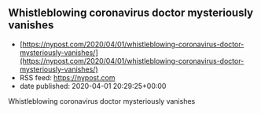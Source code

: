 ## Whistleblowing coronavirus doctor mysteriously vanishes
 - [https://nypost.com/2020/04/01/whistleblowing-coronavirus-doctor-mysteriously-vanishes/](https://nypost.com/2020/04/01/whistleblowing-coronavirus-doctor-mysteriously-vanishes/)
 - RSS feed: https://nypost.com
 - date published: 2020-04-01 20:29:25+00:00

Whistleblowing coronavirus doctor mysteriously vanishes

